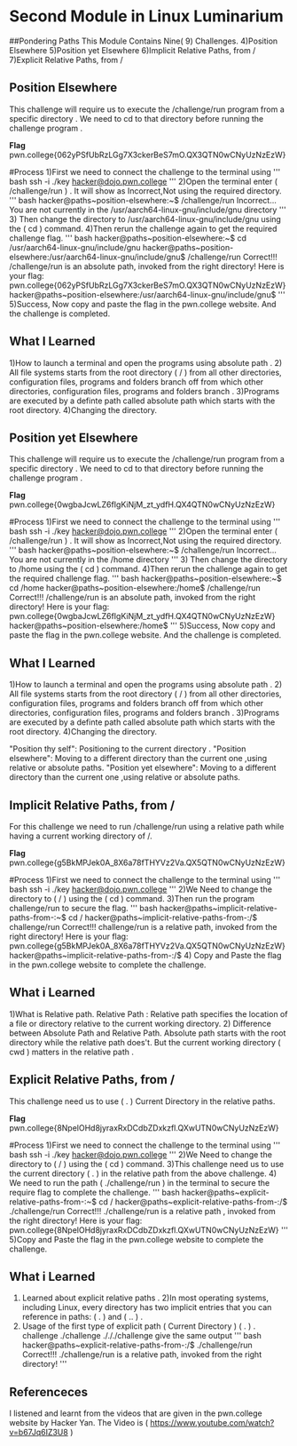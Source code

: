 # Second Module in Linux Luminarium

##Pondering Paths
This Module Contains Nine( 9) Challenges.
  4)Position Elsewhere
  5)Position yet Elsewhere
  6)Implicit Relative Paths, from /
  7)Explicit  Relative Paths, from /

## Position Elsewhere
This challenge will require us to execute the /challenge/run program from a specific directory . We need to cd to that directory before running the challenge program .

**Flag**
pwn.college{062yPSfUbRzLGg7X3ckerBeS7mO.QX3QTN0wCNyUzNzEzW}

#Process
1)First we need to connect the challenge to the terminal using
''' bash
ssh -i ./key hacker@dojo.pwn.college
'''
2)Open the terminal enter ( /challenge/run ) . It will show as Incorrect,Not using the required directory.
''' bash
hacker@paths~position-elsewhere:~$ /challenge/run
Incorrect...
You are not currently in the /usr/aarch64-linux-gnu/include/gnu directory
'''
3) Then change the directory to /usr/aarch64-linux-gnu/include/gnu using the ( cd ) command.
4)Then rerun the challenge again to get the required challenge flag.
''' bash
hacker@paths~position-elsewhere:~$ cd /usr/aarch64-linux-gnu/include/gnu
hacker@paths~position-elsewhere:/usr/aarch64-linux-gnu/include/gnu$ /challenge/run
Correct!!!
/challenge/run is an absolute path, invoked from the right directory!
Here is your flag:
pwn.college{062yPSfUbRzLGg7X3ckerBeS7mO.QX3QTN0wCNyUzNzEzW}
hacker@paths~position-elsewhere:/usr/aarch64-linux-gnu/include/gnu$
'''
5)Success, Now copy and paste the flag in the pwn.college website. And the challenge is completed.

## What I Learned
1)How to launch a terminal and open the programs using absolute path .
 2) All file systems starts from the root directory ( / ) from all other directories, configuration files, programs and folders branch off from which other directories, 
    configuration files, programs and folders branch .
 3)Programs are executed by a definte path called absolute path which starts with the root directory.
 4)Changing the directory.

## Position yet Elsewhere
This challenge will require us to execute the /challenge/run program from a specific directory . We need to cd to that directory before running the challenge program .

**Flag**
pwn.college{0wgbaJcwLZ6fIgKiNjM_zt_ydfH.QX4QTN0wCNyUzNzEzW}

#Process
1)First we need to connect the challenge to the terminal using
''' bash
ssh -i ./key hacker@dojo.pwn.college
'''
2)Open the terminal enter ( /challenge/run ) . It will show as Incorrect,Not using the required directory.
''' bash
hacker@paths~position-elsewhere:~$ /challenge/run
Incorrect...
You are not currently in the /home directory
'''
3) Then change the directory to /home using the ( cd ) command.
4)Then rerun the challenge again to get the required challenge flag.
''' bash
hacker@paths~position-elsewhere:~$ cd /home
hacker@paths~position-elsewhere:/home$ /challenge/run
Correct!!!
/challenge/run is an absolute path, invoked from the right directory!
Here is your flag:
pwn.college{0wgbaJcwLZ6fIgKiNjM_zt_ydfH.QX4QTN0wCNyUzNzEzW}
hacker@paths~position-elsewhere:/home$
'''
5)Success, Now copy and paste the flag in the pwn.college website. And the challenge is completed.

## What I Learned
1)How to launch a terminal and open the programs using absolute path .
 2) All file systems starts from the root directory ( / ) from all other directories, configuration files, programs and folders branch off from which other directories, 
    configuration files, programs and folders branch .
 3)Programs are executed by a definte path called absolute path which starts with the root directory.
 4)Changing the directory.

"Position thy self":  Positioning to the current directory .
"Position elsewhere": Moving to a different directory than the current one ,using relative or absolute paths.
"Position yet elsewhere": Moving to a different directory than the current one ,using relative or absolute paths.

## Implicit Relative Paths, from /
For this challenge we need to run /challenge/run using a relative path while having a current working directory of /.

**Flag**
pwn.college{g5BkMPJek0A_8X6a78fTHYVz2Va.QX5QTN0wCNyUzNzEzW}

#Process
1)First we need to connect the challenge to the terminal using
''' bash
ssh -i ./key hacker@dojo.pwn.college
'''
2)We Need to change the directory to ( / ) using the ( cd ) command.
3)Then run the program challenge/run to secure the flag.
''' bash
hacker@paths~implicit-relative-paths-from-:~$ cd /
hacker@paths~implicit-relative-paths-from-:/$ challenge/run
Correct!!!
challenge/run is a relative path, invoked from the right directory!
Here is your flag:
pwn.college{g5BkMPJek0A_8X6a78fTHYVz2Va.QX5QTN0wCNyUzNzEzW}
hacker@paths~implicit-relative-paths-from-:/$
4) Copy and Paste the flag in the pwn.college website to complete the challenge.

## What i Learned
1)What is Relative path.
Relative Path : Relative path specifies the location of a file or directory relative to the current working directory.
2) Difference between Absolute Path and Relative Path.
Absolute path starts with the root directory while the relative path does't.
But the current working directory ( cwd ) matters in the relative path .

## Explicit  Relative Paths, from /
This challenge need us to use ( . ) Current Directory in the relative paths.

**Flag**
pwn.college{8NpelOHd8jyraxRxDCdbZDxkzfl.QXwUTN0wCNyUzNzEzW}

#Process
1)First we need to connect the challenge to the terminal using
''' bash
ssh -i ./key hacker@dojo.pwn.college
'''
2)We Need to change the directory to ( / ) using the ( cd ) command.
3)This challenge need us to use the current directory ( . ) in the relative path from the above challenge.
4) We need to run the path ( ./challenge/run ) in the terminal to secure the require flag to complete the challenge.
''' bash
hacker@paths~explicit-relative-paths-from-:~$ cd /
hacker@paths~explicit-relative-paths-from-:/$ ./challenge/run
Correct!!!
./challenge/run is a relative path , invoked from the right directory!
Here is your flag:
pwn.college{8NpelOHd8jyraxRxDCdbZDxkzfl.QXwUTN0wCNyUzNzEzW}
'''
5)Copy and Paste the flag in the pwn.college website to complete the challenge.

## What i Learned
1) Learned about explicit relative paths .
2)In most operating systems, including Linux, every directory has two implicit entries that you can reference in paths: ( . ) and ( .. ) .
3) Usage of the first type of explicit path ( Current Directory ) ( . ) .
 challenge
./challenge
./././challenge give the same output
''' bash
hacker@paths~explicit-relative-paths-from-:/$ ./challenge/run
Correct!!!
./challenge/run is a relative path, invoked from the right directory!
'''
## Referenceces
I listened and learnt from the videos that are given in the pwn.college website by Hacker Yan.
The Video is ( https://www.youtube.com/watch?v=b67Jq6IZ3U8 )


